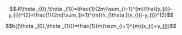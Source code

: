$$J(\theta _{0},\theta _{1})=\frac{1}{2m}\sum_{i=1}^{m}(\hat{y_{i}}-y_{i})^{2}=\frac{1}{2m}\sum_{i=1}^{m}(h_{\theta }(x_{i})-y_{i})^{2}$$

$$h({\theta _{0},\theta _{1}})=\frac{1}{m}\sum_{i=1}^{m}(x_{i}+y_{j})$$
